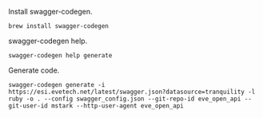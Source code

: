 
Install swagger-codegen.

```shell
brew install swagger-codegen
```

swagger-codegen help.

```shell
swagger-codegen help generate
```

Generate code.

```shell
swagger-codegen generate -i https://esi.evetech.net/latest/swagger.json?datasource=tranquility -l ruby -o . --config swagger_config.json --git-repo-id eve_open_api --git-user-id mstark --http-user-agent eve_open_api
```